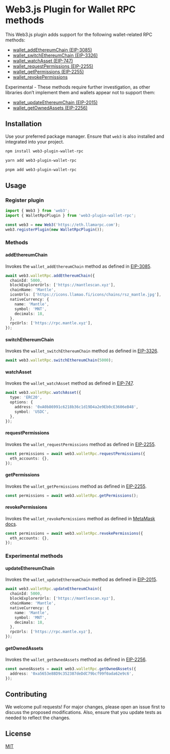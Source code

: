 # Web3.js Plugin for Wallet RPC methods

This Web3.js plugin adds support for the following wallet-related RPC methods:

- [wallet_addEthereumChain (EIP-3085)](https://eips.ethereum.org/EIPS/eip-3085)
- [wallet_switchEthereumChain (EIP-3326)](https://eips.ethereum.org/EIPS/eip-3326)
- [wallet_watchAsset (EIP-747)](https://eips.ethereum.org/EIPS/eip-747)
- [wallet_requestPermissions (EIP-2255)](https://eips.ethereum.org/EIPS/eip-2255)
- [wallet_getPermissions (EIP-2255)](https://eips.ethereum.org/EIPS/eip-2255)
- [wallet_revokePermissions](https://docs.metamask.io/wallet/reference/json-rpc-methods/wallet_revokepermissions/)

Experimental - These methods require further investigation, as other libraries don’t implement them and wallets appear not to support them:

- [wallet_updateEthereumChain (EIP-2015)](https://eips.ethereum.org/EIPS/eip-2015)
- [wallet_getOwnedAssets (EIP-2256)](https://eips.ethereum.org/EIPS/eip-2256)

## Installation

Use your preferred package manager. Ensure that `web3` is also installed and integrated into your project.

```bash
npm install web3-plugin-wallet-rpc
```

```bash
yarn add web3-plugin-wallet-rpc
```

```bash
pnpm add web3-plugin-wallet-rpc
```

## Usage

### Register plugin

```typescript
import { Web3 } from 'web3';
import { WalletRpcPlugin } from 'web3-plugin-wallet-rpc';

const web3 = new Web3('https://eth.llamarpc.com');
web3.registerPlugin(new WalletRpcPlugin());
```

### Methods

#### addEthereumChain

Invokes the `wallet_addEthereumChain` method as defined in [EIP-3085](https://eips.ethereum.org/EIPS/eip-3085#wallet_addethereumchain).

```typescript
await web3.walletRpc.addEthereumChain({
  chainId: 5000,
  blockExplorerUrls: ['https://mantlescan.xyz'],
  chainName: 'Mantle',
  iconUrls: ['https://icons.llamao.fi/icons/chains/rsz_mantle.jpg'],
  nativeCurrency: {
    name: 'Mantle',
    symbol: 'MNT',
    decimals: 18,
  },
  rpcUrls: ['https://rpc.mantle.xyz'],
});
```

#### switchEthereumChain

Invokes the `wallet_switchEthereumChain` method as defined in [EIP-3326](https://eips.ethereum.org/EIPS/eip-3326#wallet_switchethereumchain).

```typescript
await web3.walletRpc.switchEthereumChain(5000);
```

#### watchAsset

Invokes the `wallet_watchAsset` method as defined in [EIP-747](https://eips.ethereum.org/EIPS/eip-747#specification).

```typescript
await web3.walletRpc.watchAsset({
  type: 'ERC20',
  options: {
    address: '0xA0b86991c6218b36c1d19D4a2e9Eb0cE3606eB48',
    symbol: 'USDC',
  },
});
```

#### requestPermissions

Invokes the `wallet_requestPermissions` method as defined in [EIP-2255](https://eips.ethereum.org/EIPS/eip-2255#specification).

```typescript
const permissions = await web3.walletRpc.requestPermissions({
  eth_accounts: {},
});
```

#### getPermissions

Invokes the `wallet_getPermissions` method as defined in [EIP-2255](https://eips.ethereum.org/EIPS/eip-2255#specification).

```typescript
const permissions = await web3.walletRpc.getPermissions();
```

#### revokePermissions

Invokes the `wallet_revokePermissions` method as defined in [MetaMask docs](https://docs.metamask.io/wallet/reference/json-rpc-methods/wallet_revokepermissions/).

```typescript
const permissions = await web3.walletRpc.revokePermissions({
  eth_accounts: {},
});
```

### Experimental methods

#### updateEthereumChain

Invokes the `wallet_updateEthereumChain` method as defined in [EIP-2015](https://eips.ethereum.org/EIPS/eip-2015).

```typescript
await web3.walletRpc.updateEthereumChain({
  chainId: 5000,
  blockExplorerUrls: ['https://mantlescan.xyz'],
  chainName: 'Mantle',
  nativeCurrency: {
    name: 'Mantle',
    symbol: 'MNT',
    decimals: 18,
  },
  rpcUrls: ['https://rpc.mantle.xyz'],
});
```

#### getOwnedAssets

Invokes the `wallet_getOwnedAssets` method as defined in [EIP-2256](https://eips.ethereum.org/EIPS/eip-2256).

```typescript
const ownedAssets = await web3.walletRpc.getOwnedAssets({
  address: '0xa5653e88D9c352387deDdC79bcf99f0ada62e9c6',
});
```

## Contributing

We welcome pull requests! For major changes, please open an issue first to discuss the proposed modifications.
Also, ensure that you update tests as needed to reflect the changes.

## License

[MIT](https://choosealicense.com/licenses/mit/)
